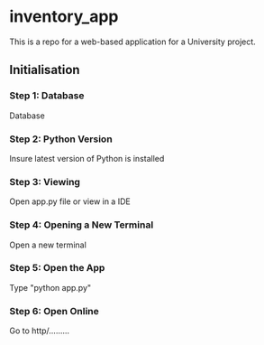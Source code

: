 # inventory_app
This is a repo for a web-based application for a University project.


## Initialisation
### Step 1: Database
Database
### Step 2: Python Version
Insure latest version of Python is installed
### Step 3: Viewing
Open app.py file or view in a IDE
### Step 4: Opening a New Terminal
Open a new terminal
### Step 5: Open the App
Type "python app.py"
### Step 6: Open Online 
Go to http/.........

